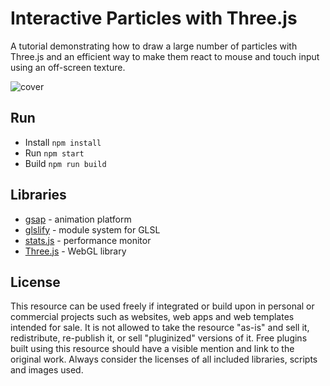 # Interactive Particles with Three.js

A tutorial demonstrating how to draw a large number of particles with Three.js and an efficient way to make them react to mouse and touch input using an off-screen texture.

![cover](https://user-images.githubusercontent.com/880280/51060802-de702c00-15e8-11e9-9bff-58b02dc284a3.jpg)

## Run
- Install `npm install`
- Run `npm start`
- Build `npm run build`

## Libraries
- [gsap](https://www.npmjs.com/package/gsap) - animation platform
- [glslify](https://github.com/glslify/glslify) - module system for GLSL
- [stats.js](https://github.com/mrdoob/stats.js/) - performance monitor
- [Three.js](https://github.com/mrdoob/three.js/) - WebGL library

## License
This resource can be used freely if integrated or build upon in personal or commercial projects such as websites, web apps and web templates intended for sale. It is not allowed to take the resource "as-is" and sell it, redistribute, re-publish it, or sell "pluginized" versions of it. Free plugins built using this resource should have a visible mention and link to the original work. Always consider the licenses of all included libraries, scripts and images used.
